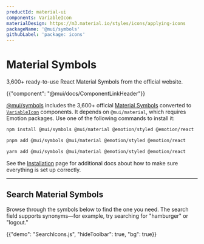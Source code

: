 ```yaml
---
productId: material-ui
components: VariableIcon
materialDesign: https://m3.material.io/styles/icons/applying-icons
packageName: '@mui/symbols'
githubLabel: 'package: icons'
---
```


# Material Symbols

<p class="description">3,600+ ready-to-use React Material Symbols from the official website.</p>

{{"component": "@mui/docs/ComponentLinkHeader"}}
<br/>

[@mui/symbols](https://www.npmjs.com/package/@mui/symbols)
includes the 3,600+ official [Material Symbols](https://fonts.google.com/icons?icon.set=Material+Symbols) converted to [`VariableIcon`](/material-ui/api/variable-icon/) components.
It depends on `@mui/material`, which requires Emotion packages.
Use one of the following commands to install it:

<!-- #npm-tag-reference -->

<codeblock storageKey="package-manager">

```bash npm
npm install @mui/symbols @mui/material @emotion/styled @emotion/react
```

```bash pnpm
pnpm add @mui/symbols @mui/material @emotion/styled @emotion/react
```

```bash yarn
yarn add @mui/symbols @mui/material @emotion/styled @emotion/react
```

</codeblock>

See the [Installation](/material-ui/getting-started/installation/) page for additional docs about how to make sure everything is set up correctly.

<hr/>

## Search Material Symbols

Browse through the symbols below to find the one you need.
The search field supports synonyms—for example, try searching for "hamburger" or "logout."

{{"demo": "SearchIcons.js", "hideToolbar": true, "bg": true}}
